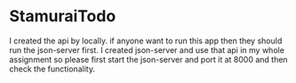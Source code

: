 # StamuraiTodo

 I created the api by locally. if anyone want to run this app then they should run the json-server first. I created json-server and use that api in my whole assignment so please first start the json-server and port it at 8000 and then check the functionality.
